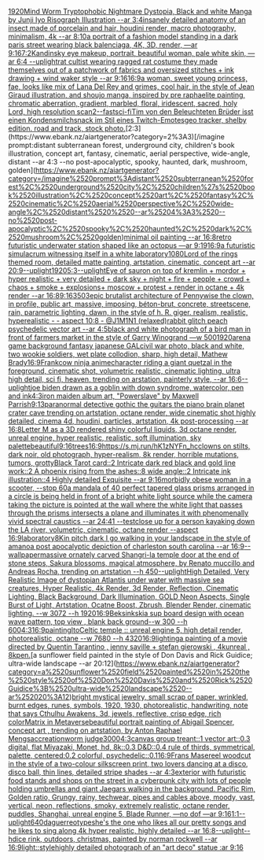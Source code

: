 [1920](https://www.ebank.nz/aiartgenerator?category=1920)[Mind Worm  Tryptophobic Nightmare Dystopia, Black and white Manga by Junji Iyo Risograph  Illustration --ar 3:4](https://www.ebank.nz/aiartgenerator?category=Mind%2520Worm%2520%2520Tryptophobic%2520Nightmare%2520Dystopia%2C%2520Black%2520and%2520white%2520Manga%2520by%2520Junji%2520Iyo%2520Risograph%2520%2520Illustration%2520--ar%25203%3A4)[insanely detailed  anatomy  of an insect  made of  porcelain and hair, houdini render, macro photography,  minimalism, 4k --ar 8:10](https://www.ebank.nz/aiartgenerator?category=insanely%2520detailed%2520%2520anatomy%2520%2520of%2520an%2520insect%2520%2520made%2520of%2520%2520porcelain%2520and%2520hair%2C%2520houdini%2520render%2C%2520macro%2520photography%2C%2520%2520minimalism%2C%25204k%2520--ar%25208%3A10)[a portrait of a fashion model standing in a dark paris street wearing black balenciaga, 4K, 3D, render, —ar 9:16](https://www.ebank.nz/aiartgenerator?category=a%2520portrait%2520of%2520a%2520fashion%2520model%2520standing%2520in%2520a%2520dark%2520paris%2520street%2520wearing%2520black%2520balenciaga%2C%25204K%2C%25203D%2C%2520render%2C%2520%E2%80%94ar%25209%3A16)[7:2](https://www.ebank.nz/aiartgenerator?category=7%3A2)[Kandinsky eye makeup, portrait, beautiful woman, pale white skin, —ar 6:4 --uplight](https://www.ebank.nz/aiartgenerator?category=Kandinsky%2520eye%2520makeup%2C%2520portrait%2C%2520beautiful%2520woman%2C%2520pale%2520white%2520skin%2C%2520%E2%80%94ar%25206%3A4%2520--uplight)[rat cultist wearing ragged rat costume they made themselves out of a patchwork of fabrics and oversized stitches + ink drawing + wind waker style --ar 9:16](https://www.ebank.nz/aiartgenerator?category=rat%2520cultist%2520wearing%2520ragged%2520rat%2520costume%2520they%2520made%2520themselves%2520out%2520of%2520a%2520patchwork%2520of%2520fabrics%2520and%2520oversized%2520stitches%2520%2B%2520ink%2520drawing%2520%2B%2520wind%2520waker%2520style%2520--ar%25209%3A16)[16:9](https://www.ebank.nz/aiartgenerator?category=16%3A9)[a woman, sweet young princess, fae, looks like mix of Lana Del Rey and grimes, cool hair, in the style of Jean Giraud illustration, and shoujo manga, inspired by pre raphaelite painting, chromatic aberration, gradient, marbled, floral, iridescent, sacred, holy Lord, high resolution scan](https://www.ebank.nz/aiartgenerator?category=a%2520woman%2C%2520sweet%2520young%2520princess%2C%2520fae%2C%2520looks%2520like%2520mix%2520of%2520Lana%2520Del%2520Rey%2520and%2520grimes%2C%2520cool%2520hair%2C%2520in%2520the%2520style%2520of%2520Jean%2520Giraud%2520illustration%2C%2520and%2520shoujo%2520manga%2C%2520inspired%2520by%2520pre%2520raphaelite%2520painting%2C%2520chromatic%2520aberration%2C%2520gradient%2C%2520marbled%2C%2520floral%2C%2520iridescent%2C%2520sacred%2C%2520holy%2520Lord%2C%2520high%2520resolution%2520scan)[2](https://www.ebank.nz/aiartgenerator?category=2)[--fast](https://www.ebank.nz/aiartgenerator?category=--fast)[sci-fi](https://www.ebank.nz/aiartgenerator?category=sci-fi)[Tim von den Beleuchteten Brüder isst einen Kondensmilchsnack im Stil eines Twitch-Emotes](https://www.ebank.nz/aiartgenerator?category=Tim%2520von%2520den%2520Beleuchteten%2520Br%C3%BCder%2520isst%2520einen%2520Kondensmilchsnack%2520im%2520Stil%2520eines%2520Twitch-Emotes)[geo tracker, shelby edition. road and track, stock photo.](https://www.ebank.nz/aiartgenerator?category=geo%2520tracker%2C%2520shelby%2520edition.%2520road%2520and%2520track%2C%2520stock%2520photo.)[2:3](https://www.ebank.nz/aiartgenerator?category=2%3A3)[/imagine prompt:distant subterranean forest, underground city, children's book illustration, concept art, fantasy, cinematic, aerial perspective, wide-angle, distant  --ar 4:3 --no post-apocalyptic, spooky, haunted, dark, mushroom, golden](https://www.ebank.nz/aiartgenerator?category=/imagine%2520prompt%3Adistant%2520subterranean%2520forest%2C%2520underground%2520city%2C%2520children%27s%2520book%2520illustration%2C%2520concept%2520art%2C%2520fantasy%2C%2520cinematic%2C%2520aerial%2520perspective%2C%2520wide-angle%2C%2520distant%2520%2520--ar%25204%3A3%2520--no%2520post-apocalyptic%2C%2520spooky%2C%2520haunted%2C%2520dark%2C%2520mushroom%2C%2520golden)[minimal oil painting --ar 16:8](https://www.ebank.nz/aiartgenerator?category=minimal%2520oil%2520painting%2520--ar%252016%3A8)[retro futuristic underwater station shaped like an octopus —ar 9:19](https://www.ebank.nz/aiartgenerator?category=retro%2520futuristic%2520underwater%2520station%2520shaped%2520like%2520an%2520octopus%2520%E2%80%94ar%25209%3A19)[16:9](https://www.ebank.nz/aiartgenerator?category=16%3A9)[a futuristic simulacrum witnessing itself in a white laboratory](https://www.ebank.nz/aiartgenerator?category=a%2520futuristic%2520simulacrum%2520witnessing%2520itself%2520in%2520a%2520white%2520laboratory)[1080](https://www.ebank.nz/aiartgenerator?category=1080)[Lord of the rings themed room, detailed matte painting, artstation, cinematic, concept art --ar 20:9](https://www.ebank.nz/aiartgenerator?category=Lord%2520of%2520the%2520rings%2520themed%2520room%2C%2520detailed%2520matte%2520painting%2C%2520artstation%2C%2520cinematic%2C%2520concept%2520art%2520--ar%252020%3A9)[--uplight](https://www.ebank.nz/aiartgenerator?category=--uplight)[1920](https://www.ebank.nz/aiartgenerator?category=1920)[5:3](https://www.ebank.nz/aiartgenerator?category=5%3A3)[--uplight](https://www.ebank.nz/aiartgenerator?category=--uplight)[Eye of sauron on top of kremlin + mordor +  hyper realistic + very detailed + dark sky + night + fire + people + crowd + chaos + smoke + explosions+ moscow + protest + render in octane + 4k render --ar 16:8](https://www.ebank.nz/aiartgenerator?category=Eye%2520of%2520sauron%2520on%2520top%2520of%2520kremlin%2520%2B%2520mordor%2520%2B%2520%2520hyper%2520realistic%2520%2B%2520very%2520detailed%2520%2B%2520dark%2520sky%2520%2B%2520night%2520%2B%2520fire%2520%2B%2520people%2520%2B%2520crowd%2520%2B%2520chaos%2520%2B%2520smoke%2520%2B%2520explosions%2B%2520moscow%2520%2B%2520protest%2520%2B%2520render%2520in%2520octane%2520%2B%25204k%2520render%2520--ar%252016%3A8)[9:16](https://www.ebank.nz/aiartgenerator?category=9%3A16)[350](https://www.ebank.nz/aiartgenerator?category=350)[3](https://www.ebank.nz/aiartgenerator?category=3)[epic brutalist architecture of Pennywise the clown, in profile, public art, massive, imposing, béton-brut, concrete, streetscene, rain, parametric lighting, dawn, in the style of h. R. giger. realism, realistic, hyperealistic - - aspect 10:8 - @J1M1N1 (relaxed)](https://www.ebank.nz/aiartgenerator?category=epic%2520brutalist%2520architecture%2520of%2520Pennywise%2520the%2520clown%2C%2520in%2520profile%2C%2520public%2520art%2C%2520massive%2C%2520imposing%2C%2520b%C3%A9ton-brut%2C%2520concrete%2C%2520streetscene%2C%2520rain%2C%2520parametric%2520lighting%2C%2520dawn%2C%2520in%2520the%2520style%2520of%2520h.%2520R.%2520giger.%2520realism%2C%2520realistic%2C%2520hyperealistic%2520-%2520-%2520aspect%252010%3A8%2520-%2520%40J1M1N1%2520%28relaxed%29)[rabbit glitch peach psychedelic vector art --ar 4:5](https://www.ebank.nz/aiartgenerator?category=rabbit%2520glitch%2520peach%2520psychedelic%2520vector%2520art%2520--ar%25204%3A5)[black and white photograph of a bird man in front of farmers market in the style of Garry Winogrand —w 500](https://www.ebank.nz/aiartgenerator?category=black%2520and%2520white%2520photograph%2520of%2520a%2520bird%2520man%2520in%2520front%2520of%2520farmers%2520market%2520in%2520the%2520style%2520of%2520Garry%2520Winogrand%2520%E2%80%94w%2520500)[1920](https://www.ebank.nz/aiartgenerator?category=1920)[arena  game background fantasy japanese GAL](https://www.ebank.nz/aiartgenerator?category=arena%2520%2520game%2520background%2520fantasy%2520japanese%2520GAL)[civil war photo, black and white, two wookie soldiers, wet plate collodion, sharp, high detail, Mathew Brady](https://www.ebank.nz/aiartgenerator?category=civil%2520war%2520photo%2C%2520black%2520and%2520white%2C%2520two%2520wookie%2520soldiers%2C%2520wet%2520plate%2520collodion%2C%2520sharp%2C%2520high%2520detail%2C%2520Mathew%2520Brady)[16:9](https://www.ebank.nz/aiartgenerator?category=16%3A9)[Frank](https://www.ebank.nz/aiartgenerator?category=Frank)[cow ninja anime](https://www.ebank.nz/aiartgenerator?category=cow%2520ninja%2520anime)[character riding a giant quetzal in the foreground, cinematic shot, volumetric realistic, cinematic lighting, ultra high detail, sci fi, heaven, trending on arstation, painterly style, --ar 16:6](https://www.ebank.nz/aiartgenerator?category=character%2520riding%2520a%2520giant%2520quetzal%2520in%2520the%2520foreground%2C%2520cinematic%2520shot%2C%2520volumetric%2520realistic%2C%2520cinematic%2520lighting%2C%2520ultra%2520high%2520detail%2C%2520sci%2520fi%2C%2520heaven%2C%2520trending%2520on%2520arstation%2C%2520painterly%2520style%2C%2520--ar%252016%3A6)[--uplight](https://www.ebank.nz/aiartgenerator?category=--uplight)[joe biden drawn as a goblin with down syndrome, watercolor, pen and ink](https://www.ebank.nz/aiartgenerator?category=joe%2520biden%2520drawn%2520as%2520a%2520goblin%2520with%2520down%2520syndrome%2C%2520watercolor%2C%2520pen%2520and%2520ink)[4:3](https://www.ebank.nz/aiartgenerator?category=4%3A3)[iron maiden album art, "Powerslave" by Maxwell Parrish](https://www.ebank.nz/aiartgenerator?category=iron%2520maiden%2520album%2520art%2C%2520%22Powerslave%22%2520by%2520Maxwell%2520Parrish)[9:13](https://www.ebank.nz/aiartgenerator?category=9%3A13)[paranormal detective gothic the guitars the piano brain planet crater cave trending on artstation, octane render, wide cinematic shot highly detailed, cinema 4d, houdini, particles, artstation, 4k post-processing --ar 16:8](https://www.ebank.nz/aiartgenerator?category=paranormal%2520detective%2520gothic%2520the%2520guitars%2520the%2520piano%2520brain%2520planet%2520crater%2520cave%2520trending%2520on%2520artstation%2C%2520octane%2520render%2C%2520wide%2520cinematic%2520shot%2520highly%2520detailed%2C%2520cinema%25204d%2C%2520houdini%2C%2520particles%2C%2520artstation%2C%25204k%2520post-processing%2520--ar%252016%3A8)[Letter M as a 3D rendered shiny colorful liquids, 3d octane render, unreal engine, hyper realistic, realistic, soft illumination, sky palette](https://www.ebank.nz/aiartgenerator?category=Letter%2520M%2520as%2520a%25203D%2520rendered%2520shiny%2520colorful%2520liquids%2C%25203d%2520octane%2520render%2C%2520unreal%2520engine%2C%2520hyper%2520realistic%2C%2520realistic%2C%2520soft%2520illumination%2C%2520sky%2520palette)[beautiful](https://www.ebank.nz/aiartgenerator?category=beautiful)[9:16](https://www.ebank.nz/aiartgenerator?category=9%3A16)[trees](https://www.ebank.nz/aiartgenerator?category=trees)[16:9](https://www.ebank.nz/aiartgenerator?category=16%3A9)[<https://s.mj.run/hK1zNYFn_hc>](https://www.ebank.nz/aiartgenerator?category=%3Chttps%3A//s.mj.run/hK1zNYFn_hc%3E)[clowns on stilts, dark noir, old photograph, hyper-realism, 8k render, horrible mutations, tumors, grotty](https://www.ebank.nz/aiartgenerator?category=clowns%2520on%2520stilts%2C%2520dark%2520noir%2C%2520old%2520photograph%2C%2520hyper-realism%2C%25208k%2520render%2C%2520horrible%2520mutations%2C%2520tumors%2C%2520grotty)[Black Tarot card::2  Intricate dark red black and gold line work::2  A phoenix rising from the ashes::8 wide angle::2 Intricate ink illustration::4 Highly detailed Exquisite --ar 9:16](https://www.ebank.nz/aiartgenerator?category=Black%2520Tarot%2520card%3A%3A2%2520%2520Intricate%2520dark%2520red%2520black%2520and%2520gold%2520line%2520work%3A%3A2%2520%2520A%2520phoenix%2520rising%2520from%2520the%2520ashes%3A%3A8%2520wide%2520angle%3A%3A2%2520Intricate%2520ink%2520illustration%3A%3A4%2520Highly%2520detailed%2520Exquisite%2520--ar%25209%3A16)[morbidly obese woman in a scooter, --stop 60](https://www.ebank.nz/aiartgenerator?category=morbidly%2520obese%2520woman%2520in%2520a%2520scooter%2C%2520--stop%252060)[a mandala of 40 perfect tapered glass prisms arranged in a circle is being held in front of a bright white light source while the camera taking the picture is pointed at the wall where the white light that passes through the prisms intersects a plane and illuminates it with phenomenally vivid spectral caustics --ar 24:41 --test](https://www.ebank.nz/aiartgenerator?category=a%2520mandala%2520of%252040%2520perfect%2520tapered%2520glass%2520prisms%2520arranged%2520in%2520a%2520circle%2520is%2520being%2520held%2520in%2520front%2520of%2520a%2520bright%2520white%2520light%2520source%2520while%2520the%2520camera%2520taking%2520the%2520picture%2520is%2520pointed%2520at%2520the%2520wall%2520where%2520the%2520white%2520light%2520that%2520passes%2520through%2520the%2520prisms%2520intersects%2520a%2520plane%2520and%2520illuminates%2520it%2520with%2520phenomenally%2520vivid%2520spectral%2520caustics%2520--ar%252024%3A41%2520--test)[close up for a person kayaking down the LA river, volumetric, cinematic, octane render --aspect 16:9](https://www.ebank.nz/aiartgenerator?category=close%2520up%2520for%2520a%2520person%2520kayaking%2520down%2520the%2520LA%2520river%2C%2520volumetric%2C%2520cinematic%2C%2520octane%2520render%2520--aspect%252016%3A9)[laboratory](https://www.ebank.nz/aiartgenerator?category=laboratory)[8K](https://www.ebank.nz/aiartgenerator?category=8K)[in pitch dark I go walking in your landscape in the style of amano](https://www.ebank.nz/aiartgenerator?category=in%2520pitch%2520dark%2520I%2520go%2520walking%2520in%2520your%2520landscape%2520in%2520the%2520style%2520of%2520amano)[a post apocalyptic depiction of charleston south carolina --ar 16:9](https://www.ebank.nz/aiartgenerator?category=a%2520post%2520apocalyptic%2520depiction%2520of%2520charleston%2520south%2520carolina%2520--ar%252016%3A9)[--wallpaper](https://www.ebank.nz/aiartgenerator?category=--wallpaper)[massive ornately carved Shangri-la temple door at the end of stone steps, Sakura blossoms, magical atmosphere, by Renato muccillo and Andreas Rocha, trending on artstation --h 450](https://www.ebank.nz/aiartgenerator?category=massive%2520ornately%2520carved%2520Shangri-la%2520temple%2520door%2520at%2520the%2520end%2520of%2520stone%2520steps%2C%2520Sakura%2520blossoms%2C%2520magical%2520atmosphere%2C%2520by%2520Renato%2520muccillo%2520and%2520Andreas%2520Rocha%2C%2520trending%2520on%2520artstation%2520--h%2520450)[--uplight](https://www.ebank.nz/aiartgenerator?category=--uplight)[High Detailed, Very Realistic Image of dystopian Atlantis under water with massive sea creatures, Hyper Realistic, 4k Render, 3d Render, Reflection, Cinematic Lighting, Black Background, Dark Illumination, GOLD Neon Aspects, Single Burst of Light, Artstation, Ocatne Boost, Zbrush, Blender Render, cinematic lighting. --w 3072 --h 1920](https://www.ebank.nz/aiartgenerator?category=High%2520Detailed%2C%2520Very%2520Realistic%2520Image%2520of%2520dystopian%2520Atlantis%2520under%2520water%2520with%2520massive%2520sea%2520creatures%2C%2520Hyper%2520Realistic%2C%25204k%2520Render%2C%25203d%2520Render%2C%2520Reflection%2C%2520Cinematic%2520Lighting%2C%2520Black%2520Background%2C%2520Dark%2520Illumination%2C%2520GOLD%2520Neon%2520Aspects%2C%2520Single%2520Burst%2520of%2520Light%2C%2520Artstation%2C%2520Ocatne%2520Boost%2C%2520Zbrush%2C%2520Blender%2520Render%2C%2520cinematic%2520lighting.%2520--w%25203072%2520--h%25201920)[16:9](https://www.ebank.nz/aiartgenerator?category=16%3A9)[Beksinkski](https://www.ebank.nz/aiartgenerator?category=Beksinkski)[a sup board design with ocean wave pattern, top view , blank back ground--w 300 --h 600](https://www.ebank.nz/aiartgenerator?category=a%2520sup%2520board%2520design%2520with%2520ocean%2520wave%2520pattern%2C%2520top%2520view%2520%2C%2520blank%2520back%2520ground--w%2520300%2520--h%2520600)[4:3](https://www.ebank.nz/aiartgenerator?category=4%3A3)[16:9](https://www.ebank.nz/aiartgenerator?category=16%3A9)[painting](https://www.ebank.nz/aiartgenerator?category=painting)[Ito](https://www.ebank.nz/aiartgenerator?category=Ito)[Celtic temple :: unreal engine 5, high detail render, photorealistic, octane --w 7680 --h 4320](https://www.ebank.nz/aiartgenerator?category=Celtic%2520temple%2520%3A%3A%2520unreal%2520engine%25205%2C%2520high%2520detail%2520render%2C%2520photorealistic%2C%2520octane%2520--w%25207680%2520--h%25204320)[16:9](https://www.ebank.nz/aiartgenerator?category=16%3A9)[lighting](https://www.ebank.nz/aiartgenerator?category=lighting)[a painting of  a movie directed by Quentin Tarantino   , jenny saville + stefan gierowski , 4kunreal , 8k](https://www.ebank.nz/aiartgenerator?category=a%2520painting%2520of%2520%2520a%2520movie%2520directed%2520by%2520Quentin%2520Tarantino%2520%2520%2520%2C%2520jenny%2520saville%2520%2B%2520stefan%2520gierowski%2520%2C%25204kunreal%2520%2C%25208k)[pen.](https://www.ebank.nz/aiartgenerator?category=pen.)[a sunflower field painted in the style of Don Davis and Rick Guidice; ultra-wide landscape --ar 20:12](https://www.ebank.nz/aiartgenerator?category=a%2520sunflower%2520field%2520painted%2520in%2520the%2520style%2520of%2520Don%2520Davis%2520and%2520Rick%2520Guidice%3B%2520ultra-wide%2520landscape%2520--ar%252020%3A12)[bright mystical jewelry, small scrap of paper, wrinkled, burnt edges, runes, symbols, 1920, 1930, photorealistic, handwriting, note that says Cthulhu Awakens, 3d, jewels, reflective, crisp edge, rich color](https://www.ebank.nz/aiartgenerator?category=bright%2520mystical%2520jewelry%2C%2520small%2520scrap%2520of%2520paper%2C%2520wrinkled%2C%2520burnt%2520edges%2C%2520runes%2C%2520symbols%2C%25201920%2C%25201930%2C%2520photorealistic%2C%2520handwriting%2C%2520note%2520that%2520says%2520Cthulhu%2520Awakens%2C%25203d%2C%2520jewels%2C%2520reflective%2C%2520crisp%2520edge%2C%2520rich%2520color)[Matrix in Metaverse](https://www.ebank.nz/aiartgenerator?category=Matrix%2520in%2520Metaverse)[beautiful portrait painting of Abigail Spencer, concept art , trending on artstation, by Anton Raphael Mengs](https://www.ebank.nz/aiartgenerator?category=beautiful%2520portrait%2520painting%2520of%2520Abigail%2520Spencer%2C%2520concept%2520art%2520%2C%2520trending%2520on%2520artstation%2C%2520by%2520Anton%2520Raphael%2520Mengs)[accreation](https://www.ebank.nz/aiartgenerator?category=accreation)[worm judge](https://www.ebank.nz/aiartgenerator?category=worm%2520judge)[3000](https://www.ebank.nz/aiartgenerator?category=3000)[4:3](https://www.ebank.nz/aiartgenerator?category=4%3A3)[canvas group treant::1 vector art::0.3 digital, flat Miyazaki, Monet, hd, 8k::0.3 D&D::0.4 rule of thirds, symmetrical, palette, centered:0.2 colorful, psychedelic::0.1](https://www.ebank.nz/aiartgenerator?category=canvas%2520group%2520treant%3A%3A1%2520vector%2520art%3A%3A0.3%2520digital%2C%2520flat%2520Miyazaki%2C%2520Monet%2C%2520hd%2C%25208k%3A%3A0.3%2520D%26D%3A%3A0.4%2520rule%2520of%2520thirds%2C%2520symmetrical%2C%2520palette%2C%2520centered%3A0.2%2520colorful%2C%2520psychedelic%3A%3A0.1)[16:9](https://www.ebank.nz/aiartgenerator?category=16%3A9)[Frans Masereel woodcut in the style of a two-colour silkscreen print, two lovers dancing at a disco, disco ball, thin lines, detailed stripe shades --ar 4:3](https://www.ebank.nz/aiartgenerator?category=Frans%2520Masereel%2520woodcut%2520in%2520the%2520style%2520of%2520a%2520two-colour%2520silkscreen%2520print%2C%2520two%2520lovers%2520dancing%2520at%2520a%2520disco%2C%2520disco%2520ball%2C%2520thin%2520lines%2C%2520detailed%2520stripe%2520shades%2520--ar%25204%3A3)[exterior with futuristic food stands and shops on the street in a cyberpunk city with lots of people holding umbrellas and giant Jaegars walking in the background. Pacific Rim, Golden ratio, Grungy, rainy, techwear, pipes and cables above, moody, vast, vertical, neon, reflections, smoky, extremely realistic, octane render, puddles, Shanghai, unreal engine 5, Blade Runner, —no dof —ar 9:16](https://www.ebank.nz/aiartgenerator?category=exterior%2520with%2520futuristic%2520food%2520stands%2520and%2520shops%2520on%2520the%2520street%2520in%2520a%2520cyberpunk%2520city%2520with%2520lots%2520of%2520people%2520holding%2520umbrellas%2520and%2520giant%2520Jaegars%2520walking%2520in%2520the%2520background.%2520Pacific%2520Rim%2C%2520Golden%2520ratio%2C%2520Grungy%2C%2520rainy%2C%2520techwear%2C%2520pipes%2520and%2520cables%2520above%2C%2520moody%2C%2520vast%2C%2520vertical%2C%2520neon%2C%2520reflections%2C%2520smoky%2C%2520extremely%2520realistic%2C%2520octane%2520render%2C%2520puddles%2C%2520Shanghai%2C%2520unreal%2520engine%25205%2C%2520Blade%2520Runner%2C%2520%E2%80%94no%2520dof%2520%E2%80%94ar%25209%3A16)[1:1](https://www.ebank.nz/aiartgenerator?category=1%3A1)[--uplight](https://www.ebank.nz/aiartgenerator?category=--uplight)[640](https://www.ebank.nz/aiartgenerator?category=640)[daguerreotypes](https://www.ebank.nz/aiartgenerator?category=daguerreotypes)[he's the one who likes all our pretty songs and he likes to sing along 4k hyper realistic, highly detailed --ar 16:8](https://www.ebank.nz/aiartgenerator?category=he%27s%2520the%2520one%2520who%2520likes%2520all%2520our%2520pretty%2520songs%2520and%2520he%2520likes%2520to%2520sing%2520along%25204k%2520hyper%2520realistic%2C%2520highly%2520detailed%2520--ar%252016%3A8)[--uplight](https://www.ebank.nz/aiartgenerator?category=--uplight)[--hd](https://www.ebank.nz/aiartgenerator?category=--hd)[ice rink, outdoors, christmas, painted by norman rockwell --ar 16:9](https://www.ebank.nz/aiartgenerator?category=ice%2520rink%2C%2520outdoors%2C%2520christmas%2C%2520painted%2520by%2520norman%2520rockwell%2520--ar%252016%3A9)[light::](https://www.ebank.nz/aiartgenerator?category=light%3A%3A)[style](https://www.ebank.nz/aiartgenerator?category=style)[highly detailed photograph of an "art deco" statue :ar 9:16](https://www.ebank.nz/aiartgenerator?category=highly%2520detailed%2520photograph%2520of%2520an%2520%22art%2520deco%22%2520statue%2520%3Aar%25209%3A16)